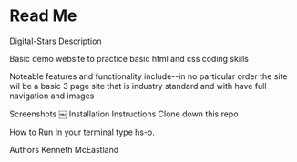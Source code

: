 # Read Me

Digital-Stars
Description

Basic demo website to practice basic html and css coding skills

Noteable features and functionality include--in no particular order the site wil be a basic 3 page site that is industry standard and with have full navigation and images

Screenshots ￼
Installation Instructions Clone down this repo

How to Run In your terminal type hs-o.

Authors Kenneth McEastland
